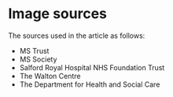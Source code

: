 <html lang="en">
<!-- All sources granted use of pictures and consent was ensured -->
  <h1> Image sources </h1>
  <p>
    The sources used in the article as follows:</p>
    <ul>
      <li>MS Trust</li>
      <li>MS Society</li>
      <li>Salford Royal Hospital NHS Foundation Trust</li>
      <li> The Walton Centre </li>
      <li> The Department for Health and Social Care </li>
    <ul>
        
